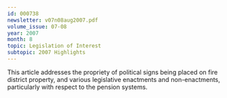 ```yaml
---
id: 000738
newsletter: v07n08aug2007.pdf
volume_issue: 07-08
year: 2007
month: 8
topic: Legislation of Interest
subtopic: 2007 Highlights
---
```


This article addresses the propriety of political signs being placed on fire district property, and various legislative enactments and non-enactments, particularly with respect to the pension systems.